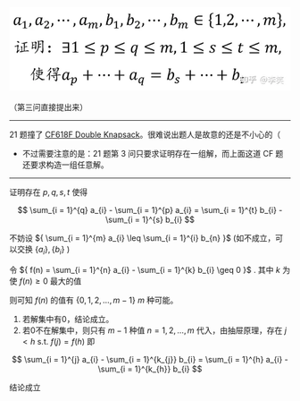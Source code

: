 
![](attachments/202306120846%202023高考数学北京卷压轴题-.webp)

（第三问直接提出来）

---

21 题撞了 [CF618F Double Knapsack](https://link.zhihu.com/?target=https%3A//codeforces.com/problemset/problem/618/F)。很难说出题人是故意的还是不小心的（

- 不过需要注意的是：21 题第 3 问只要求证明存在一组解，而上面这道 CF 题还要求构造一组任意解。

---

证明存在 ${ p,q,s,t }$ 使得

$$
\sum_{i = 1}^{q} a_{i} -
\sum_{i = 1}^{p} a_{i} =
\sum_{i = 1}^{t} b_{i} -
\sum_{i = 1}^{s} b_{i}
$$

不妨设 ${ \sum_{i = 1}^{m} a_{i} \leq \sum_{i = 1}^{i} b_{n} }$ (如不成立，可以交换 ${ \{ a_{i} \}, \{ b_{i} \} }$ )

令 ${ f(n) = \sum_{i = 1}^{n} a_{i} - \sum_{i = 1}^{k} b_{i} \geq 0 }$ .
其中 ${ k }$ 为使 ${ f(n) \geq 0 }$ 最大的值

则可知 ${ f(n) }$ 的值有 ${ \{ 0,1,2,\dots,m-1 \} }$  ${ m }$ 种可能。

1. 若解集中有0，结论成立。
2. 若0不在解集中，则只有 ${ m-1 }$ 种值
 ${ n=1,2,\dots,m }$ 代入，由抽屉原理，存在 ${ j < h }$ s.t.  ${ f(j) = f(h) }$ 即
 
$$
\sum_{i = 1}^{j} a_{i} -
\sum_{i = 1}^{k_{j}} b_{i} =
\sum_{i = 1}^{h} a_{i} -
\sum_{i = 1}^{k_{h}} b_{i} 
$$

结论成立

